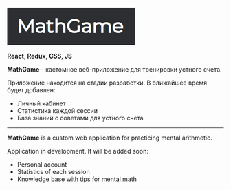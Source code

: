 [![img_1.png](./public/Logo.png)](https://math-game-sepia.vercel.app/)

**React, Redux, CSS, JS**

**MathGame** - кастомное веб-приложение для тренировки устного счета.

Приложение находится на стадии разработки. В ближайшее время будет добавлен:

- Личный кабинет
- Статистика каждой сессии
- База знаний с советами для устного счета

---

**MathGame** is a custom web application for practicing mental arithmetic.

Application in development. It will be added soon:

- Personal account
- Statistics of each session
- Knowledge base with tips for mental math





